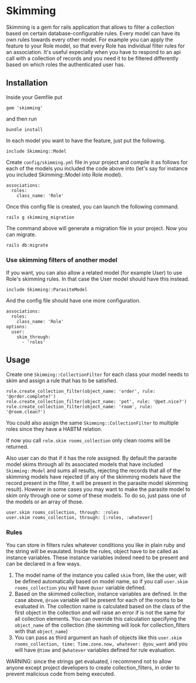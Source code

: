 # Skimming
Skimming is a gem for rails application that allows to filter a collection based on certain database-configurable rules. Every model can have its own rules towards every other model.
For example you can apply the feature to your Role model, so that every Role has individual filter rules for an association. It's useful expecially when you have to respond to an api call with a collection of records and you need it to be filtered differently based on which roles the authenticated user has.

## Installation
Inside your Gemfile put

    gem 'skimming'

and then run

    bundle install

In each model you want to have the feature, just put the following.

    include Skimming::Model

Create `config/skimming.yml` file in your project and compile it as follows for each of the models you included the code above into (let's say for instance you included Skimming::Model into Role model).

    associations:
      roles:
        class_name: 'Role'

Once this config file is created, you can launch the following command.

    rails g skimming_migration

The command above will generate a migration file in your project. Now you can migrate.

    rails db:migrate

### Use skimming filters of another model

If you want, you can also allow a related model (for example User) to use Role's skimming rules. In that case the User model should have this instead.

    include Skimming::ParasiteModel

And the config file should have one more configuration.

    associations:
      roles:
        class_name: 'Role'
    options:
      user:
        skim_through:
          - 'roles'

## Usage

Create one `Skimming::CollectionFilter` for each class your model needs to skim and assign a rule that has to be satisfied.

    role.create_collection_filter(object_name: 'order', rule: '@order.complete?')
    role.create_collection_filter(object_name: 'pet', rule: '@pet.nice?')
    role.create_collection_filter(object_name: 'room', rule: '@room.clean?')

You could also assign the same `Skimming::CollectionFilter` to multiple roles since they have a HABTM relation.

If now you call `role.skim rooms_collection` only clean rooms will be returned.

Also user can do that if it has the role assigned. By default the parasite model skims through all its associated models that have included `Skimming::Model` and sums all results, rejecting the records that all of the skimming models have rejected (if any of the skimming models have the record present in the filter, it will be present in the parasite model skimming result). However in some cases you may want to make the parasite model to skim only through one or some of these models. To do so, just pass one of the models or an array of those.

    user.skim rooms_collection, through: :roles
    user.skim rooms_collection, through: [:roles, :whatever]

### Rules

You can store in filters rules whatever conditions you like in plain ruby and the string will be evaulated. Inside the rules, object have to be called as instance variables. These instance variables indeed need to be present and can be declared in a few ways.

1. The model name of the instance you called `skim` from, like the user, will be defined automatically based on model name, so if you call `user.skim rooms_collection` you will have `@user` variable defined.
2. Based on the skimmed collection, instance variables are defined. In the case above, `@room` variable will be present for each of the rooms to be evaluated in. The collection name is calculated based on the class of the first object in the collection and will raise an error if is not the same for all collection elements. You can override this calculation specifying the `object_name` of the collection (the skimming will look for collection_filters with that `object_name`)
3. You can pass as third argument an hash of objects like this `user.skim rooms_collection, time: Time.zone.now, whatever: @you_want` and you will have `@time` and `@whatever` variables defined for rule evaluation.

WARNING: since the strings get evaluated, i recommend not to allow anyone except project developers to create collection_filters, in order to prevent malicious code from being executed.
